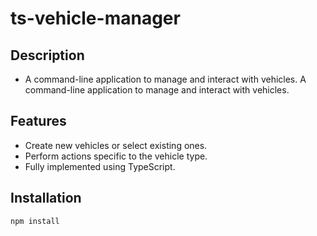 # ts-vehicle-manager

## Description 
- A command-line application to manage and interact with vehicles.
A command-line application to manage and interact with vehicles.

## Features
- Create new vehicles or select existing ones.
- Perform actions specific to the vehicle type.
- Fully implemented using TypeScript.

## Installation
```bash
npm install


